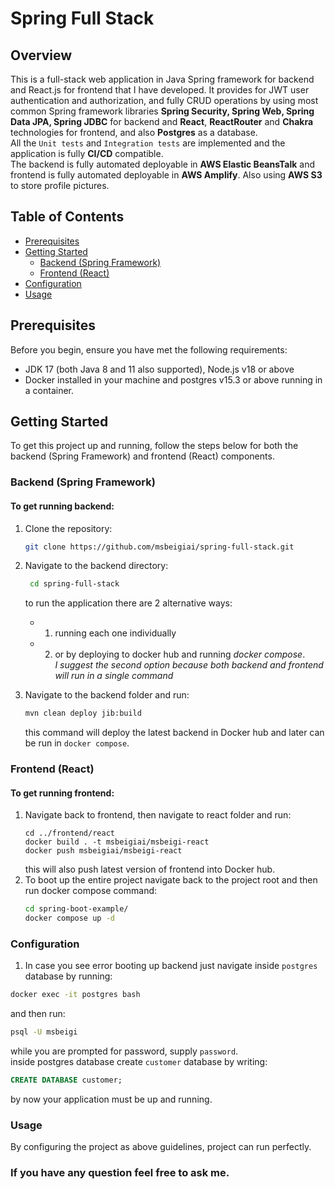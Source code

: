 # Spring Full Stack

## Overview

This is a full-stack web application in Java Spring framework for backend and React.js
for frontend that I have developed.
It provides for JWT user authentication and authorization, and fully CRUD operations
by using most common Spring 
framework libraries **Spring Security, Spring Web, Spring Data JPA,
Spring JDBC** for backend and **React**, **ReactRouter** 
and **Chakra** technologies for frontend, and also **Postgres** as a database. \
All the `Unit tests` and `Integration tests` are implemented and the application 
is fully **CI/CD** compatible. \
The backend is fully automated deployable
in **AWS Elastic BeansTalk** and frontend is fully automated deployable in **AWS Amplify**.
Also using **AWS S3** to store profile pictures. 

## Table of Contents

- [Prerequisites](#prerequisites)
- [Getting Started](#getting-started)
    - [Backend (Spring Framework)](#backend-spring-framework)
    - [Frontend (React)](#frontend-react)
- [Configuration](#configuration)
- [Usage](#usage)


## Prerequisites

Before you begin, ensure you have met the following requirements:

- JDK 17 (both Java 8 and 11 also supported), Node.js v18 or above
- Docker installed in your machine and postgres v15.3 or above running in a container.

## Getting Started

To get this project up and running, follow the steps below for both the backend (Spring Framework) and frontend (React) components.

### Backend (Spring Framework)

#### To get running backend:

1. Clone the repository:

   ```bash
   git clone https://github.com/msbeigiai/spring-full-stack.git
    ```
2. Navigate to the backend directory:
   ```bash
    cd spring-full-stack
    ```
   to run the application there are 2 alternative ways:
    - 1. running each one individually
    - 2. or by deploying to docker hub and running _docker compose_. \
*I suggest the second option because both backend and frontend will run in a single command*
3. Navigate to the backend folder and run:
    ```bash
   mvn clean deploy jib:build
   ```
   this command will deploy the latest backend in Docker hub and later can be run in `docker compose`.

### Frontend (React)
#### To get running frontend:
1. Navigate back to frontend, then navigate to react folder and run:
    ```bach
   cd ../frontend/react
   docker build . -t msbeigiai/msbeigi-react
   docker push msbeigiai/msbeigi-react
    ```
   this will also push latest version of frontend into Docker hub.
2. To boot up the entire project navigate back to the project root and then run docker compose command:
    ```bash
   cd spring-boot-example/
   docker compose up -d
    ```

### Configuration
1. In case you see error booting up backend just navigate inside `postgres` database by running:
```bash
docker exec -it postgres bash
```
and then run:
```bash
psql -U msbeigi
```
while you are prompted for password, supply `password`.\
inside postgres database create `customer` database by writing:
```sql
CREATE DATABASE customer;
```
by now your application must be up and running.

### Usage
By configuring the project as above guidelines, project can run perfectly.

### If you have any question feel free to ask me.
